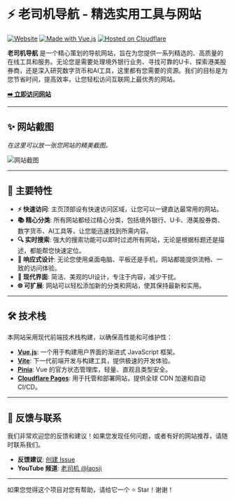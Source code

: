 # ⚡ 老司机导航 - 精选实用工具与网站

[![Website](https://img.shields.io/badge/Website-Live-brightgreen?style=for-the-badge&logo=cloudflare-pages)](https://YOUR_WEBSITE_URL) <!-- 请替换为您的网站 URL -->
[![Made with Vue.js](https://img.shields.io/badge/Made%20with-Vue.js-4FC08D?style=for-the-badge&logo=vue.js)](https://vuejs.org/)
[![Hosted on Cloudflare](https://img.shields.io/badge/Hosted%20on-Cloudflare-F38020?style=for-the-badge&logo=cloudflare)](https://pages.cloudflare.com/)

**老司机导航** 是一个精心策划的导航网站，旨在为您提供一系列精选的、高质量的在线工具和服务。无论您是需要处理境外银行业务、寻找可靠的U卡、探索港美股券商，还是深入研究数字货币和AI工具，这里都有您需要的资源。我们的目标是为您节省时间，提高效率，让您轻松访问互联网上最优秀的网站。

**[➡️ 立即访问网站](https://YOUR_WEBSITE_URL)** <!-- 请替换为您的网站 URL -->

---

## ✨ 网站截图

*在这里可以放一张您网站的精美截图。*

![网站截图](https://via.placeholder.com/800x400.png?text=Your+Screenshot+Here) <!-- 请替换为您的截图 URL -->

---

## 🚀 主要特性

*   **⚡ 快速访问**: 主页顶部设有快速访问区域，让您可以一键直达最常用的网站。
*   **📚 精心分类**: 所有网站都经过精心分类，包括境外银行、U卡、港美股券商、数字货币、AI工具等，让您能迅速找到所需内容。
*   **🔍 实时搜索**: 强大的搜索功能可以即时过滤所有网站，无论是根据标题还是描述，都能帮您快速定位。
*   **📱 响应式设计**: 无论您使用桌面电脑、平板还是手机，网站都能提供流畅、一致的访问体验。
*   **🎨 现代界面**: 简洁、美观的UI设计，专注于内容，减少干扰。
*   **🌐 可扩展**: 网站可以轻松添加新的分类和网站，使其保持最新和实用。

---

## 🛠️ 技术栈

本网站采用现代前端技术栈构建，以确保高性能和可维护性：

*   **[Vue.js](https://vuejs.org/)**: 一个用于构建用户界面的渐进式 JavaScript 框架。
*   **[Vite](https://vitejs.dev/)**: 下一代前端开发与构建工具，提供极速的开发体验。
*   **[Pinia](https://pinia.vuejs.org/)**: Vue 的官方状态管理库，轻量、直观且类型安全。
*   **[Cloudflare Pages](https://pages.cloudflare.com/)**: 用于托管和部署网站，提供全球 CDN 加速和自动 CI/CD。

---

## 💬 反馈与联系

我们非常欢迎您的反馈和建议！如果您发现任何问题，或者有好的网站推荐，请随时联系我们。

*   **反馈建议**: [创建 Issue](https://github.com/YOUR_GITHUB_REPO/issues) <!-- 请替换为您的 GitHub 仓库 URL -->
*   **YouTube 频道**: [老司机 @laosji](https://www.youtube.com/@laosji)

---

如果您觉得这个项目对您有帮助，请给它一个 ⭐ Star！谢谢！